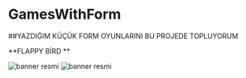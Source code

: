 # GamesWithForm

##YAZDIĞIM KÜÇÜK FORM OYUNLARINI BU PROJEDE TOPLUYORUM

**FLAPPY BİRD ** <br/>

![banner resmi](flappybird1.png)
![banner resmi](flappy-bird-7.png)
